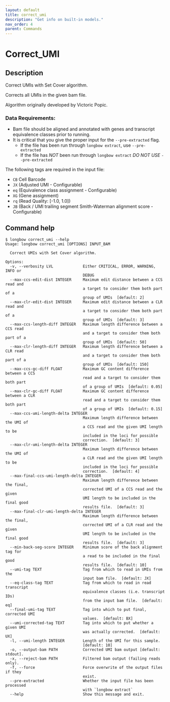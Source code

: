 ```yaml
---
layout: default
title: correct_umi 
description: "Get info on built-in models."
nav_order: 4
parent: Commands
---
```


# Correct_UMI

## Description

Correct UMIs with Set Cover algorithm.

Corrects all UMIs in the given bam file.  

Algorithm originally developed by Victoric Popic.

### Data Requirements:

- Bam file should be aligned and annotated with genes and transcript equivalence classes prior to running.
- It is critical that you give the proper input for the `--pre-extracted` flag.
  - If the file has been run through `longbow extract`, use `--pre-extracted`
  - If the file has _NOT_ been run through `longbow extract` _DO NOT USE_ `--pre-extracted`

The following tags are required in the input file:

- `CB` Cell Barcode
- `JX` (Adjusted UMI - Configurable)
- `eq` (Equivalence class assignment - Configurable)
- `XG` (Gene assignment)
- `rq` (Read Quality: [-1.0, 1.0])
- `JB` (Back / UMI trailing segment Smith-Waterman alignment score - Configurable)

## Command help

```shell
$ longbow correct_umi --help
Usage: longbow correct_umi [OPTIONS] INPUT_BAM

  Correct UMIs with Set Cover algorithm.

Options:
  -v, --verbosity LVL             Either CRITICAL, ERROR, WARNING, INFO or
                                  DEBUG
  --max-ccs-edit-dist INTEGER     Maximum edit distance between a CCS read and
                                  a target to consider them both part of a
                                  group of UMIs  [default: 2]
  --max-clr-edit-dist INTEGER     Maximum edit distance between a CLR read and
                                  a target to consider them both part of a
                                  group of UMIs  [default: 3]
  --max-ccs-length-diff INTEGER   Maximum length difference between a CCS read
                                  and a target to consider them both part of a
                                  group of UMIs  [default: 50]
  --max-clr-length-diff INTEGER   Maximum length difference between a CLR read
                                  and a target to consider them both part of a
                                  group of UMIs  [default: 150]
  --max-ccs-gc-diff FLOAT         Maximum GC content difference between a CCS
                                  read and a target to consider them both part
                                  of a group of UMIs  [default: 0.05]
  --max-clr-gc-diff FLOAT         Maximum GC content difference between a CLR
                                  read and a target to consider them both part
                                  of a group of UMIs  [default: 0.15]
  --max-ccs-umi-length-delta INTEGER
                                  Maximum length difference between the UMI of
                                  a CCS read and the given UMI length to be
                                  included in the loci for possible
                                  correction.  [default: 3]
  --max-clr-umi-length-delta INTEGER
                                  Maximum length difference between the UMI of
                                  a CLR read and the given UMI length to be
                                  included in the loci for possible
                                  correction.  [default: 4]
  --max-final-ccs-umi-length-delta INTEGER
                                  Maximum length difference between the final,
                                  corrected UMI of a CCS read and the given
                                  UMI length to be included in the final good
                                  results file.  [default: 3]
  --max-final-clr-umi-length-delta INTEGER
                                  Maximum length difference between the final,
                                  corrected UMI of a CLR read and the given
                                  UMI length to be included in the final good
                                  results file.  [default: 3]
  --min-back-seg-score INTEGER    Minimum score of the back alignment tag for
                                  a read to be included in the final good
                                  results file.  [default: 10]
  --umi-tag TEXT                  Tag from which to read in UMIs from the
                                  input bam file.  [default: JX]
  --eq-class-tag TEXT             Tag from which to read in read transcript
                                  equivalence classes (i.e. transcript IDs)
                                  from the input bam file.  [default: eq]
  --final-umi-tag TEXT            Tag into which to put final, corrected UMI
                                  values.  [default: BX]
  --umi-corrected-tag TEXT        Tag into which to put whether a given UMI
                                  was actually corrected.  [default: UX]
  -l, --umi-length INTEGER        Length of the UMI for this sample.
                                  [default: 10]
  -o, --output-bam PATH           Corrected UMI bam output [default: stdout].
  -x, --reject-bam PATH           Filtered bam output (failing reads only).
  -f, --force                     Force overwrite of the output files if they
                                  exist.
  --pre-extracted                 Whether the input file has been processed
                                  with `longbow extract`
  --help                          Show this message and exit.
```


